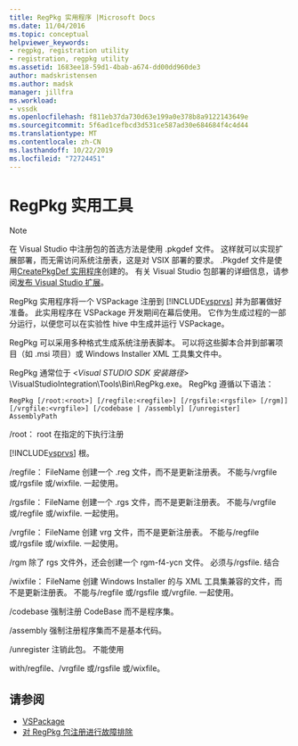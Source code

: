 ```yaml
---
title: RegPkg 实用程序 |Microsoft Docs
ms.date: 11/04/2016
ms.topic: conceptual
helpviewer_keywords:
- regpkg, registration utility
- registration, regpkg utility
ms.assetid: 1683ee18-59d1-4bab-a674-dd00dd960de3
author: madskristensen
ms.author: madsk
manager: jillfra
ms.workload:
- vssdk
ms.openlocfilehash: f811eb37da730d63e199a0e378b8a9122143649e
ms.sourcegitcommit: 5f6ad1cefbcd3d531ce587ad30e684684f4c4d44
ms.translationtype: MT
ms.contentlocale: zh-CN
ms.lasthandoff: 10/22/2019
ms.locfileid: "72724451"
---
```

# <a name="regpkg-utility"></a>RegPkg 实用工具
> [!NOTE]
> 在 Visual Studio 中注册包的首选方法是使用 .pkgdef 文件。 这样就可以实现扩展部署，而无需访问系统注册表，这是对 VSIX 部署的要求。 .Pkgdef 文件是使用[CreatePkgDef 实用程序](../../extensibility/internals/createpkgdef-utility.md)创建的。 有关 Visual Studio 包部署的详细信息，请参阅[发布 Visual Studio 扩展](../../extensibility/shipping-visual-studio-extensions.md)。

 RegPkg 实用程序将一个 VSPackage 注册到 [!INCLUDE[vsprvs](../../code-quality/includes/vsprvs_md.md)] 并为部署做好准备。 此实用程序在 VSPackage 开发期间在幕后使用。 它作为生成过程的一部分运行，以便您可以在实验性 hive 中生成并运行 VSPackage。

 RegPkg 可以采用多种格式生成系统注册表脚本。 可以将这些脚本合并到部署项目（如 .msi 项目）或 Windows Installer XML 工具集文件中。

 RegPkg 通常位于 \<*Visual STUDIO SDK 安装路径*> \VisualStudioIntegration\Tools\Bin\RegPkg.exe。 RegPkg 遵循以下语法：

```
RegPkg [/root:<root>] [/regfile:<regfile>] [/rgsfile:<rgsfile> [/rgm]] [/vrgfile:<vrgfile>] [/codebase | /assembly] [/unregister] AssemblyPath
```

 /root： root 在指定的下执行注册

 [!INCLUDE[vsprvs](../../code-quality/includes/vsprvs_md.md)] 根。

 /regfile： FileName 创建一个 .reg 文件，而不是更新注册表。  不能与/vrgfile 或/rgsfile 或/wixfile. 一起使用。

 /rgsfile： FileName 创建一个 .rgs 文件，而不是更新注册表。  不能与/vrgfile 或/regfile 或/wixfile. 一起使用。

 /vrgfile： FileName 创建 vrg 文件，而不是更新注册表。  不能与/regfile 或/rgsfile 或/wixfile. 一起使用。

 /rgm 除了 rgs 文件外，还会创建一个 rgm-f4-ycn 文件。  必须与/rgsfile. 结合

 /wixfile： FileName 创建 Windows Installer 的与 XML 工具集兼容的文件，而不是更新注册表。  不能与/regfile 或/rgsfile 或/vrgfile. 一起使用。

 /codebase 强制注册 CodeBase 而不是程序集。

 /assembly 强制注册程序集而不是基本代码。

 /unregister 注销此包。  不能使用

 with/regfile、/vrgfile 或/rgsfile 或/wixfile。

## <a name="see-also"></a>请参阅
- [VSPackage](../../extensibility/internals/vspackages.md)
- [对 RegPkg 包注册进行故障排除](../../extensibility/internals/troubleshooting-regpkg-package-registration.md)